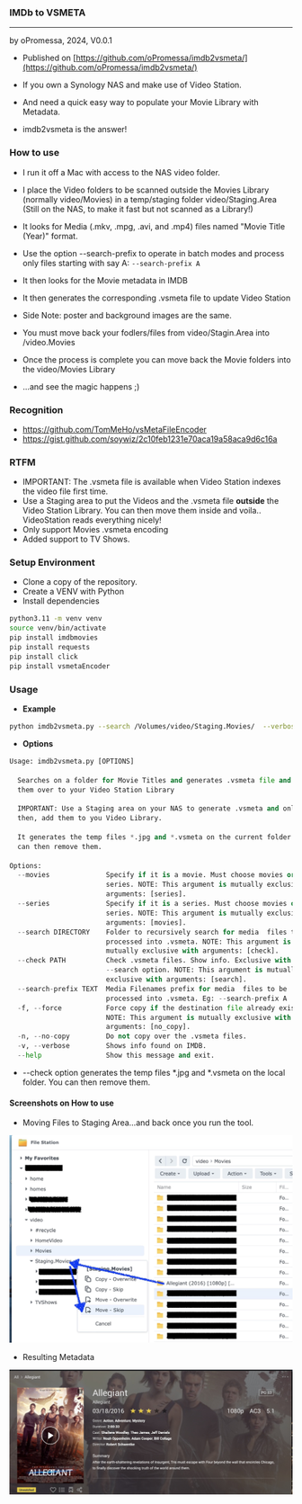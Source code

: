 ### IMDb to VSMETA
-----------------
by oPromessa, 2024, V0.0.1 
* Published on [https://github.com/oPromessa/imdb2vsmeta/](https://github.com/oPromessa/imdb2vsmeta/)


* If you own a Synology NAS and make use of Video Station.
* And need a quick easy way to populate your Movie Library with Metadata.
* imdb2vsmeta is the answer!

### How to use

* I run it off a Mac with access to the NAS video folder.

* I place the Video folders to be scanned outside the Movies Library (normally video/Movies) in a temp/staging folder video/Staging.Area (Still on the NAS, to make it fast but not scanned as a Library!)
* It looks for Media (.mkv, .mpg, .avi, and .mp4) files named "Movie Title (Year)" format.
* Use the option --search-prefix to operate in batch modes and process only files starting with say A: `--search-prefix A`
* It then looks for the Movie metadata in IMDB
* It then generates the corresponding .vsmeta file to update Video Station
* Side Note: poster and background images are the same.
* You must move back your fodlers/files from video/Stagin.Area into /video.Movies
* Once the process is complete you can move back the Movie folders into the video/Movies Library
* ...and see the magic happens ;)

### Recognition

* https://github.com/TomMeHo/vsMetaFileEncoder
* https://gist.github.com/soywiz/2c10feb1231e70aca19a58aca9d6c16a


### RTFM

* IMPORTANT: The .vsmeta file is available when Video Station indexes the video file first time.
* Use a Staging area to put the Videos and the .vsmeta file **outside** the Video Station Library. You can then move them inside and voila.. VideoStation reads everything nicely!
* Only support Movies .vsmeta encoding
* Added support to TV Shows.

### Setup Environment

* Clone a copy of the repository.
* Create a VENV with Python
* Install dependencies

```sh
python3.11 -m venv venv
source venv/bin/activate
pip install imdbmovies
pip install requests
pip install click
pip install vsmetaEncoder
```

### Usage

* **Example**
```sh
python imdb2vsmeta.py --search /Volumes/video/Staging.Movies/  --verbose --search-prefix Sugar --series --no-copy
```

* **Options**
```py
Usage: imdb2vsmeta.py [OPTIONS]

  Searches on a folder for Movie Titles and generates .vsmeta file and copies
  them over to your Video Station Library

  IMPORTANT: Use a Staging area on your NAS to generate .vsmeta and only
  then, add them to you Video Library.

  It generates the temp files *.jpg and *.vsmeta on the current folder.  You
  can then remove them.

Options:
  --movies              Specify if it is a movie. Must choose movies or
                        series. NOTE: This argument is mutually exclusive with
                        arguments: [series].
  --series              Specify if it is a series. Must choose movies or
                        series. NOTE: This argument is mutually exclusive with
                        arguments: [movies].
  --search DIRECTORY    Folder to recursively search for media  files to be
                        processed into .vsmeta. NOTE: This argument is
                        mutually exclusive with arguments: [check].
  --check PATH          Check .vsmeta files. Show info. Exclusive with
                        --search option. NOTE: This argument is mutually
                        exclusive with arguments: [search].
  --search-prefix TEXT  Media Filenames prefix for media  files to be
                        processed into .vsmeta. Eg: --search-prefix A
  -f, --force           Force copy if the destination file already exists.
                        NOTE: This argument is mutually exclusive with
                        arguments: [no_copy].
  -n, --no-copy         Do not copy over the .vsmeta files.
  -v, --verbose         Shows info found on IMDB.
  --help                Show this message and exit.
```

* --check option generates the temp files *.jpg and *.vsmeta on the local folder. You can then remove them.

#### Screenshots on How to use

* Moving Files to Staging Area...and back once you run the tool.

![Moving files to Staging Area](doc/Staging.Area.jpg) 

* Resulting Metadata

![Metadata of Movie](doc/Movie.jpg)